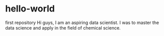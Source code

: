 # hello-world
first repository
Hi guys, I am an aspiring data scientist.
I was to master the data science and apply in the field of chemical science.

